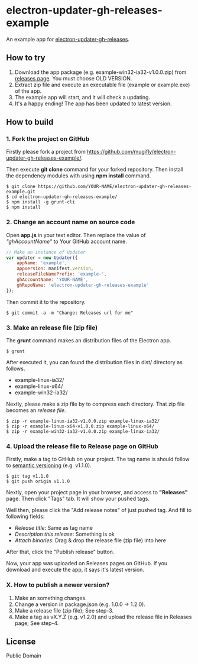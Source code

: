 # electron-updater-gh-releases-example
An example app for [electron-updater-gh-releases](https://github.com/mugifly/electron-updater-gh-releases).

## How to try

1. Download the app package (e.g. example-win32-ia32-v1.0.0.zip) from [releases page](https://github.com/mugifly/electron-updater-gh-releases-example/releases/tag/v1.0.0). You must choose OLD VERSION.
1. Extract zip file and execute an executable file (example or example.exe) of the app.
1. The example app will start, and it will check a updating.
1. It's a happy ending! The app has been updated to latest version.

## How to build

### 1. Fork the project on GitHub

Firstly please fork a project from https://github.com/mugifly/electron-updater-gh-releases-example/.

Then execute **git clone** command for your forked repository.
Then install the dependency modules with using **npm install** command.

	$ git clone https://github.com/YOUR-NAME/electron-updater-gh-releases-example.git
	$ cd electron-updater-gh-releases-example/
	$ npm install -g grunt-cli
	$ npm install

### 2. Change an account name on source code


Open **app.js** in your text editor.
Then replace the value of *"ghAccountName"* to Your GitHub account name.

```js
// Make an instance of Updater
var updater = new Updater({
	appName: 'example',
	appVersion: manifest.version,
	releaseFileNamePrefix: 'example-',
	ghAccountName: 'YOUR-NAME',
	ghRepoName: 'electron-updater-gh-releases-example'
});
```

Then commit it to the repository.

	$ git commit -a -m "Change: Releases url for me"


### 3. Make an release file (zip file)

The **grunt** command makes an distribution files of the Electron app.

	$ grunt

After executed it, you can found the distribution files in dist/ directory as follows.

* example-linux-ia32/
* example-linux-x64/
* example-win32-ia32/

Nextly, please make a zip file by to compress each directory.
That zip file becomes an *release file*.

	$ zip -r example-linux-ia32-v1.0.0.zip example-linux-ia32/
	$ zip -r example-linux-x64-v1.0.0.zip example-linux-x64/
	$ zip -r example-win32-ia32-v1.0.0.zip example-linux-ia32/

### 4. Upload the release file to Release page on GitHub

Firstly, make a tag to GitHub on your project.
The tag name is should follow to [semantic versioning](http://semver.org/) (e.g. v1.1.0).

	$ git tag v1.1.0
	$ git push origin v1.1.0

Nextly, open your project page in your browser, and access to **"Releases"** page.
Then click "Tags" tab. It will show your pushed tags.

Well then, please click the "Add release notes" of just pushed tag.
And fill to following fields:

* *Release title*: Same as tag name
* *Description this release*: Something is ok
* *Attach binaries*: Drag & drop the release file (zip file) into here

After that, click the "Publish release" button.

Now, your app was uploaded on Releases pages on GitHub.
If you download and execute the app, it says it's latest version.

### X. How to publish a newer version?

1. Make an something changes.
1. Change a version in package.json (e.g. 1.0.0 -> 1.2.0).
1. Make a release file (zip file); See step-3.
1. Make a tag as vX.Y.Z (e.g. v1.2.0) and upload the release file in Releases page; See step-4.

## License
Public Domain
